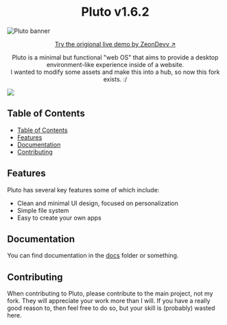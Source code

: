 <h1 align="center">Pluto v1.6.2</h1>

![Pluto banner](assets/images/banner.svg)

<div align="center">

<a href="https://pluto-app.zeon.dev/">Try the origional live demo by ZeonDevv &nearr;</a>

</div>

<p align="center">Pluto is a minimal but functional "web OS" that aims to provide a desktop environment-like experience inside of a website.<br>I wanted to modify some assets and make this into a hub, so now this fork exists. :/</p>

<picture>
  <source media="(prefers-color-scheme: light)" srcset="assets/images/ss_light.png">
  <img align="center" src="assets/images/ss_dark.png">
</picture>

## Table of Contents

- [Table of Contents](#table-of-contents)
- [Features](#features)
- [Documentation](#documentation)
- [Contributing](#contributing)

## Features

Pluto has several key features some of which include:

- Clean and minimal UI design, focused on personalization
- Simple file system
- Easy to create your own apps

## Documentation

You can find documentation in the [docs](docs/) folder or something.

## Contributing

When contributing to Pluto, please contribute to the main project, not my fork. They will appreciate your work more than I will.
If you have a really good reason to, then feel free to do so, but your skill is (probably) wasted here.
